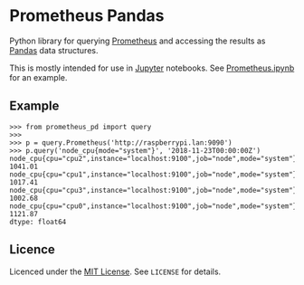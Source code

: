 # Prometheus Pandas

Python library for querying [Prometheus](https://prometheus.io/) and accessing the results as
 [Pandas](https://pandas.pydata.org/) data structures.

This is mostly intended for use in [Jupyter](https://jupyter.org/) notebooks. See [Prometheus.ipynb](Prometheus.ipynb) for an example.

## Example

```
>>> from prometheus_pd import query
>>>
>>> p = query.Prometheus('http://raspberrypi.lan:9090')
>>> p.query('node_cpu{mode="system"}', '2018-11-23T00:00:00Z')
node_cpu{cpu="cpu2",instance="localhost:9100",job="node",mode="system"}    1041.01
node_cpu{cpu="cpu1",instance="localhost:9100",job="node",mode="system"}    1017.41
node_cpu{cpu="cpu3",instance="localhost:9100",job="node",mode="system"}    1002.68
node_cpu{cpu="cpu0",instance="localhost:9100",job="node",mode="system"}    1121.87
dtype: float64
```

## Licence

Licenced under the [MIT License](https://choosealicense.com/licenses/mit/). See `LICENSE` for details.
